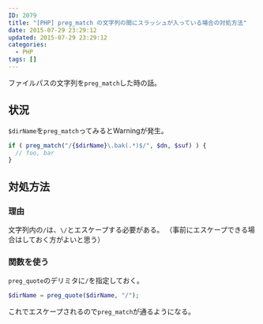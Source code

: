 ```yaml
---
ID: 2079
title: "[PHP] preg_match の文字列の間にスラッシュが入っている場合の対処方法"
date: 2015-07-29 23:29:12
updated: 2015-07-29 23:29:12
categories:
  - PHP
tags: []
---
```


ファイルパスの文字列を<code>preg_match</code>した時の話。

<!--more-->
<h2>状況</h2>
<code>$dirName</code>を<code>preg_match</code>ってみると<span class="text-warning">Warning</span>が発生。

```php
if ( preg_match("/{$dirName}\.bak(.*)$/", $dn, $suf) ) {
  // foo, bar
}
```

<h2>対処方法</h2>
<h3>理由</h3>
文字列内の<code>/</code>は、<code>\/</code>とエスケープする必要がある。
（事前にエスケープできる場合はしておく方がよいと思う）

<h3>関数を使う</h3>
<code>preg_quote</code>のデリミタに<code>/</code>を指定しておく。

```php
$dirName = preg_quote($dirName, "/");
```

これでエスケープされるので<code>preg_match</code>が通るようになる。
